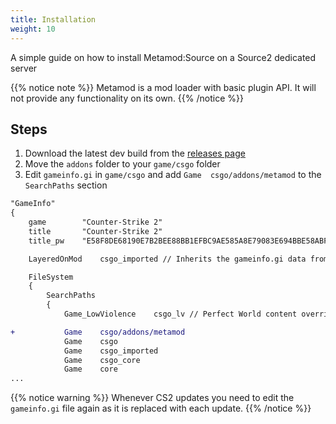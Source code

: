 ```yaml
---
title: Installation
weight: 10
---
```


A simple guide on how to install Metamod:Source on a Source2 dedicated server

{{% notice note %}}
Metamod is a mod loader with basic plugin API. It will not provide any functionality on its own.
{{% /notice %}}

## Steps

1. Download the latest dev build from the [releases page](https://www.sourcemm.net/downloads.php/?branch=master)
2. Move the `addons` folder to your `game/csgo` folder
3. Edit `gameinfo.gi` in `game/csgo` and add `Game	csgo/addons/metamod` to the `SearchPaths` section

```diff
"GameInfo"
{
	game 		"Counter-Strike 2"
	title 		"Counter-Strike 2"
	title_pw	"E58F8DE68190E7B2BEE88BB1EFBC9AE585A8E79083E694BBE58ABF"

	LayeredOnMod	csgo_imported // Inherits the gameinfo.gi data from csgo_imported (which itself inherits from csgo_core)

	FileSystem
	{
		SearchPaths
		{
			Game_LowViolence	csgo_lv // Perfect World content override

+			Game	csgo/addons/metamod
			Game	csgo
			Game	csgo_imported
			Game	csgo_core
			Game	core
...
```

{{% notice warning %}}
Whenever CS2 updates you need to edit the `gameinfo.gi` file again as it is replaced with each update.
{{% /notice %}}
